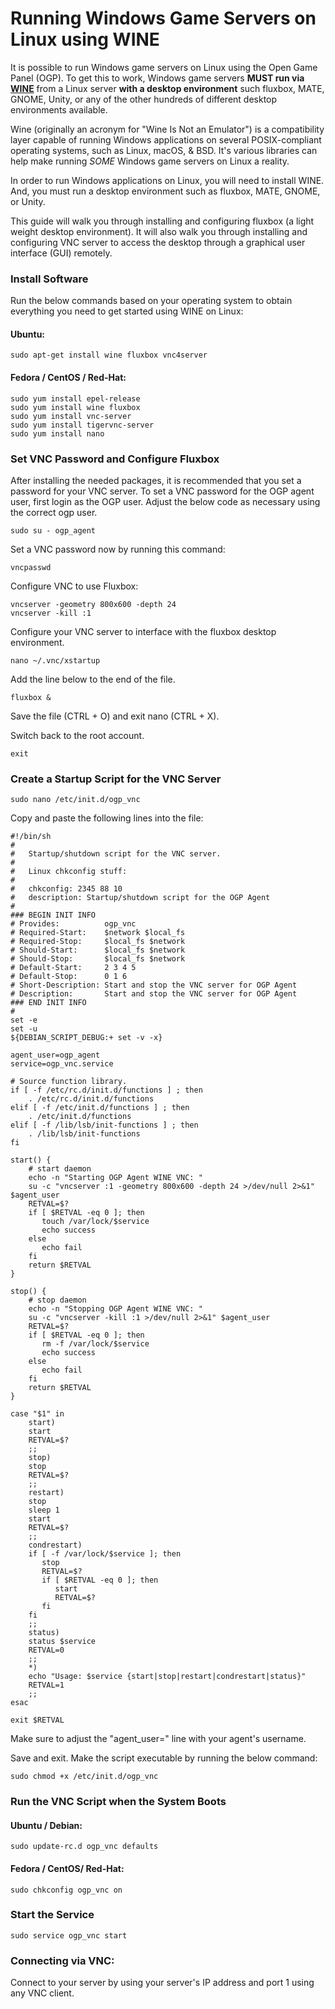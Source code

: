 # Running Windows Game Servers on Linux using WINE

It is possible to run Windows game servers on Linux using the Open Game Panel (OGP).  To get this to work, Windows game servers **MUST run via [WINE](https://www.winehq.org/)** from a Linux server **with a desktop environment** such fluxbox, MATE, GNOME, Unity, or any of the other hundreds of different desktop environments available.

Wine (originally an acronym for "Wine Is Not an Emulator") is a compatibility layer capable of running Windows applications on several POSIX-compliant operating systems, such as Linux, macOS, & BSD.  It's various libraries can help make running _SOME_ Windows game servers on Linux a reality.  

In order to run Windows applications on Linux, you will need to install WINE.  And, you must run a desktop environment such as fluxbox, MATE, GNOME, or Unity. 

This guide will walk you through installing and configuring fluxbox (a light weight desktop environment).  It will also walk you through installing and configuring VNC server to access the desktop through a graphical user interface (GUI) remotely.

### Install Software
Run the below commands based on your operating system to obtain everything you need to get started using WINE on Linux:

#### Ubuntu:
`sudo apt-get install wine fluxbox vnc4server`

#### Fedora / CentOS / Red-Hat:
```
sudo yum install epel-release
sudo yum install wine fluxbox
sudo yum install vnc-server
sudo yum install tigervnc-server
sudo yum install nano
```

### Set VNC Password and Configure Fluxbox

After installing the needed packages, it is recommended that you set a password for your VNC server. To set a VNC password for the OGP agent user, first login as the OGP user.  Adjust the below code as necessary using the correct ogp user.

`sudo su - ogp_agent`

Set a VNC password now by running this command:

`vncpasswd`

Configure VNC to use Fluxbox:

```
vncserver -geometry 800x600 -depth 24
vncserver -kill :1
```

Configure your VNC server to interface with the fluxbox desktop environment.

`nano ~/.vnc/xstartup`

Add the line below to the end of the file.

`fluxbox &`

Save the file (CTRL + O) and exit nano (CTRL + X).

Switch back to the root account.

`exit`

### Create a Startup Script for the VNC Server

`sudo nano /etc/init.d/ogp_vnc`

Copy and paste the following lines into the file:

```
#!/bin/sh
#
#   Startup/shutdown script for the VNC server.
#
#   Linux chkconfig stuff:
#
#   chkconfig: 2345 88 10
#   description: Startup/shutdown script for the OGP Agent
#
### BEGIN INIT INFO
# Provides:          ogp_vnc
# Required-Start:    $network $local_fs
# Required-Stop:     $local_fs $network
# Should-Start:      $local_fs $network 
# Should-Stop:       $local_fs $network 
# Default-Start:     2 3 4 5
# Default-Stop:      0 1 6
# Short-Description: Start and stop the VNC server for OGP Agent
# Description:       Start and stop the VNC server for OGP Agent
### END INIT INFO
#
set -e
set -u
${DEBIAN_SCRIPT_DEBUG:+ set -v -x}

agent_user=ogp_agent
service=ogp_vnc.service

# Source function library.
if [ -f /etc/rc.d/init.d/functions ] ; then
    . /etc/rc.d/init.d/functions
elif [ -f /etc/init.d/functions ] ; then
    . /etc/init.d/functions
elif [ -f /lib/lsb/init-functions ] ; then
    . /lib/lsb/init-functions
fi

start() {
    # start daemon
    echo -n "Starting OGP Agent WINE VNC: "
    su -c "vncserver :1 -geometry 800x600 -depth 24 >/dev/null 2>&1" $agent_user
    RETVAL=$?
    if [ $RETVAL -eq 0 ]; then
       touch /var/lock/$service
       echo success
    else
       echo fail
    fi
    return $RETVAL
}

stop() {
    # stop daemon
    echo -n "Stopping OGP Agent WINE VNC: "
    su -c "vncserver -kill :1 >/dev/null 2>&1" $agent_user
    RETVAL=$?
    if [ $RETVAL -eq 0 ]; then 
       rm -f /var/lock/$service
       echo success
    else
       echo fail
    fi
    return $RETVAL
}

case "$1" in
    start)
    start
    RETVAL=$?
    ;;
    stop)
    stop
    RETVAL=$?
    ;;
    restart)
    stop
    sleep 1
    start
    RETVAL=$?
    ;;
    condrestart)
    if [ -f /var/lock/$service ]; then
       stop
       RETVAL=$?
       if [ $RETVAL -eq 0 ]; then
          start
          RETVAL=$?
       fi
    fi
    ;;
    status)
    status $service
    RETVAL=0
    ;;
    *)
    echo "Usage: $service {start|stop|restart|condrestart|status}"
    RETVAL=1
    ;;
esac

exit $RETVAL
```

Make sure to adjust the "agent_user=" line with your agent's username.

Save and exit.  Make the script executable by running the below command:

`sudo chmod +x /etc/init.d/ogp_vnc`

### Run the VNC Script when the System Boots

#### Ubuntu / Debian:

`sudo update-rc.d ogp_vnc defaults`

#### Fedora / CentOS/ Red-Hat:

`sudo chkconfig ogp_vnc on`

### Start the Service

`sudo service ogp_vnc start`

### Connecting via VNC:

Connect to your server by using your server's IP address and port 1 using any VNC client.  